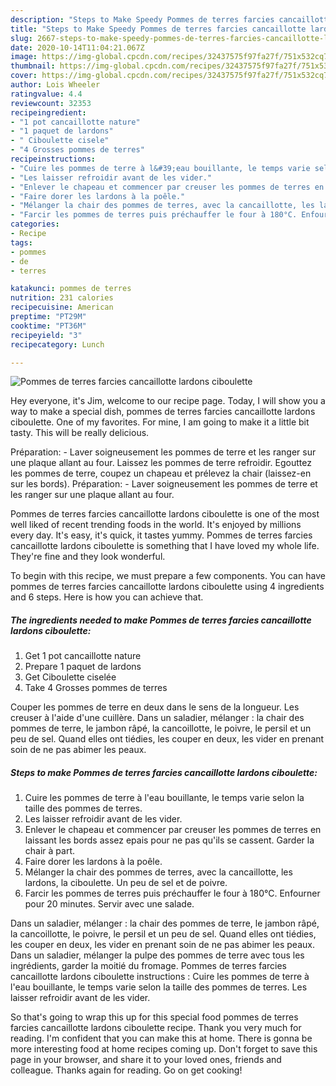 ```yaml
---
description: "Steps to Make Speedy Pommes de terres farcies cancaillotte lardons ciboulette"
title: "Steps to Make Speedy Pommes de terres farcies cancaillotte lardons ciboulette"
slug: 2667-steps-to-make-speedy-pommes-de-terres-farcies-cancaillotte-lardons-ciboulette
date: 2020-10-14T11:04:21.067Z
image: https://img-global.cpcdn.com/recipes/32437575f97fa27f/751x532cq70/pommes-de-terres-farcies-cancaillotte-lardons-ciboulette-photo-principale-de-la-recette.jpg
thumbnail: https://img-global.cpcdn.com/recipes/32437575f97fa27f/751x532cq70/pommes-de-terres-farcies-cancaillotte-lardons-ciboulette-photo-principale-de-la-recette.jpg
cover: https://img-global.cpcdn.com/recipes/32437575f97fa27f/751x532cq70/pommes-de-terres-farcies-cancaillotte-lardons-ciboulette-photo-principale-de-la-recette.jpg
author: Lois Wheeler
ratingvalue: 4.4
reviewcount: 32353
recipeingredient:
- "1 pot cancaillotte nature"
- "1 paquet de lardons"
- " Ciboulette cisele"
- "4 Grosses pommes de terres"
recipeinstructions:
- "Cuire les pommes de terre à l&#39;eau bouillante, le temps varie selon la taille des pommes de terres."
- "Les laisser refroidir avant de les vider."
- "Enlever le chapeau et commencer par creuser les pommes de terres en laissant les bords assez epais pour ne pas qu&#39;ils se cassent. Garder la chair à part."
- "Faire dorer les lardons à la poêle."
- "Mélanger la chair des pommes de terres, avec la cancaillotte, les lardons, la ciboulette. Un peu de sel et de poivre."
- "Farcir les pommes de terres puis préchauffer le four à 180°C. Enfourner pour 20 minutes. Servir avec une salade."
categories:
- Recipe
tags:
- pommes
- de
- terres

katakunci: pommes de terres 
nutrition: 231 calories
recipecuisine: American
preptime: "PT29M"
cooktime: "PT36M"
recipeyield: "3"
recipecategory: Lunch

---
```



![Pommes de terres farcies cancaillotte lardons ciboulette](https://img-global.cpcdn.com/recipes/32437575f97fa27f/751x532cq70/pommes-de-terres-farcies-cancaillotte-lardons-ciboulette-photo-principale-de-la-recette.jpg)

Hey everyone, it's Jim, welcome to our recipe page. Today, I will show you a way to make a special dish, pommes de terres farcies cancaillotte lardons ciboulette. One of my favorites. For mine, I am going to make it a little bit tasty. This will be really delicious.

Préparation: - Laver soigneusement les pommes de terre et les ranger sur une plaque allant au four. Laissez les pommes de terre refroidir. Egouttez les pommes de terre, coupez un chapeau et prélevez la chair (laissez-en sur les bords). Préparation: - Laver soigneusement les pommes de terre et les ranger sur une plaque allant au four.

Pommes de terres farcies cancaillotte lardons ciboulette is one of the most well liked of recent trending foods in the world. It's enjoyed by millions every day. It's easy, it's quick, it tastes yummy. Pommes de terres farcies cancaillotte lardons ciboulette is something that I have loved my whole life. They're fine and they look wonderful.


To begin with this recipe, we must prepare a few components. You can have pommes de terres farcies cancaillotte lardons ciboulette using 4 ingredients and 6 steps. Here is how you can achieve that.

<!--inarticleads1-->

##### The ingredients needed to make Pommes de terres farcies cancaillotte lardons ciboulette:

1. Get 1 pot cancaillotte nature
1. Prepare 1 paquet de lardons
1. Get  Ciboulette ciselée
1. Take 4 Grosses pommes de terres


Couper les pommes de terre en deux dans le sens de la longueur. Les creuser à l&#39;aide d&#39;une cuillère. Dans un saladier, mélanger : la chair des pommes de terre, le jambon râpé, la cancoillotte, le poivre, le persil et un peu de sel. Quand elles ont tiédies, les couper en deux, les vider en prenant soin de ne pas abimer les peaux. 

<!--inarticleads2-->

##### Steps to make Pommes de terres farcies cancaillotte lardons ciboulette:

1. Cuire les pommes de terre à l&#39;eau bouillante, le temps varie selon la taille des pommes de terres.
1. Les laisser refroidir avant de les vider.
1. Enlever le chapeau et commencer par creuser les pommes de terres en laissant les bords assez epais pour ne pas qu&#39;ils se cassent. Garder la chair à part.
1. Faire dorer les lardons à la poêle.
1. Mélanger la chair des pommes de terres, avec la cancaillotte, les lardons, la ciboulette. Un peu de sel et de poivre.
1. Farcir les pommes de terres puis préchauffer le four à 180°C. Enfourner pour 20 minutes. Servir avec une salade.


Dans un saladier, mélanger : la chair des pommes de terre, le jambon râpé, la cancoillotte, le poivre, le persil et un peu de sel. Quand elles ont tiédies, les couper en deux, les vider en prenant soin de ne pas abimer les peaux. Dans un saladier, mélanger la pulpe des pommes de terre avec tous les ingrédients, garder la moitié du fromage. Pommes de terres farcies cancaillotte lardons ciboulette instructions : Cuire les pommes de terre à l&#39;eau bouillante, le temps varie selon la taille des pommes de terres. Les laisser refroidir avant de les vider. 

So that's going to wrap this up for this special food pommes de terres farcies cancaillotte lardons ciboulette recipe. Thank you very much for reading. I'm confident that you can make this at home. There is gonna be more interesting food at home recipes coming up. Don't forget to save this page in your browser, and share it to your loved ones, friends and colleague. Thanks again for reading. Go on get cooking!
